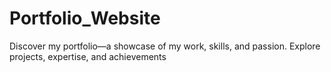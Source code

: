 # Portfolio_Website
Discover my portfolio—a showcase of my work, skills, and passion. Explore projects, expertise, and achievements
